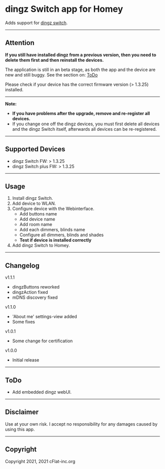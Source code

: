 # dingz Switch app for Homey

Adds support for [dingz switch](https://www.dingz.ch/).

---

## Attention

**If you still have installed dingz from a previous version, then you need to delete them first and then reinstall the devices.**

The application is still in an beta stage, as both the app and the device are new and still buggy. See the section on: [ToDo](##ToDo)

Please check if your device has the correct firmware version (> 1.3.25) installed.

---

**Note:**

- **If you have problems after the upgrade, remove and re-register all devices.**
- If you change one off the dingz devices, you must first delete all devices and the dingz Switch itself, afterwards all devices can be re-registered.

---

## Supported Devices

- dingz Switch FW: > 1.3.25
- dingz Switch plus FW: > 1.3.25

---

## Usage

1. Install dingz Switch.
1. Add device to WLAN.
1. Configure device with the Webinterface.
   - Add buttons name
   - Add device name
   - Add room name
   - Add each dimmers, blinds name
   - Configure all dimmers, blinds and shades
   - **Test if device is installed correctly**
1. Add dingz Switch to Homey.

---

## Changelog

v1.1.1

- dingzButtons reworked
- dingzAction fixed
- mDNS discovery fixed

v1.1.0

- 'About me' settings-view added
- Some fixes

v1.0.1

- Some change for certification

v1.0.0

- Initial release

---

## ToDo

- Add embedded dingz webUI.

---

## Disclaimer

Use at your own risk. I accept no responsibility for any damages caused by using this app.

---

## Copyright

Copyright 2021, 2021 cFlat-inc.org
